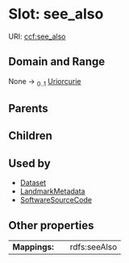 
# Slot: see_also




URI: [ccf:see_also](http://purl.org/ccf/see_also)


## Domain and Range

None &#8594;  <sub>0..1</sub> [Uriorcurie](types/Uriorcurie.md)

## Parents


## Children


## Used by

 * [Dataset](Dataset.md)
 * [LandmarkMetadata](LandmarkMetadata.md)
 * [SoftwareSourceCode](SoftwareSourceCode.md)

## Other properties

|  |  |  |
| --- | --- | --- |
| **Mappings:** | | rdfs:seeAlso |

